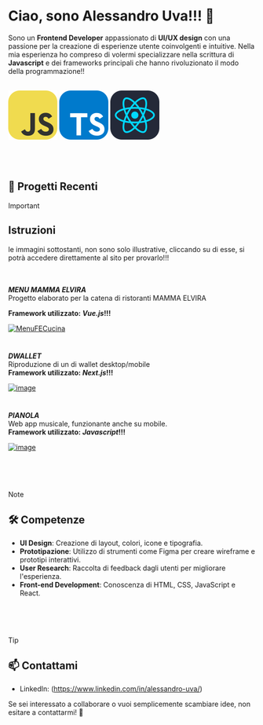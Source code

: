 # Ciao, sono Alessandro Uva!!! 👋

Sono un **Frontend Developer** appassionato di **UI/UX design** con una passione per la creazione di esperienze utente coinvolgenti e intuitive. Nella mia esperienza ho compreso di volermi specializzare nella scrittura di **Javascript** e dei frameworks principali che hanno rivoluzionato il modo della programmazione!!<br>
<br>
>
>
![Alt text](https://github.com/Alex-Uva89/Alex-Uva89/blob/main/Javascript.svg)
![Alt text](https://github.com/Alex-Uva89/Alex-Uva89/blob/main/Typescript.svg)
![Alt text](https://github.com/Alex-Uva89/Alex-Uva89/blob/main/React_js.svg)
<br>
<br>
<br>
<br>
## 🎨 Progetti Recenti

> [!IMPORTANT]
> <h2>Istruzioni</h1>
>
> le immagini sottostanti, non sono solo illustrative, cliccando su di esse, si potrà accedere direttamente al sito per provarlo!!! 
<br>
<br>
<strong><I>MENU MAMMA ELVIRA</I></strong><br>
Progetto elaborato per la catena di ristoranti MAMMA ELVIRA
 
<b>Framework utilizzato: <i>Vue.js</i>!!!</b>


[![MenuFECucina](https://github.com/user-attachments/assets/ec4f0805-397b-4f7b-a892-dc7044f07f6e)](https://menu-mammaelvira-fe-80d79ebfc254.herokuapp.com/La%20Cucina)

#
<strong><I>DWALLET</I></strong><br>
Riproduzione di un di wallet desktop/mobile<br>
<b>Framework utilizzato: <i>Next.js</i>!!!</b>

[![image](https://github.com/Alex-Uva89/Alex-Uva89/assets/96201447/405f72a0-5f89-4312-a51e-00290f9d5277)](https://dchatuva.netlify.app/)

#

<strong><I>PIANOLA</I></strong><br>
Web app musicale, funzionante anche su mobile.<br>
<b>Framework utilizzato: <i>Javascript</i>!!!</b>



[![image](https://github.com/Alex-Uva89/Alex-Uva89/assets/96201447/2f267559-efab-4370-bf3b-4b8adf5e5621)](https://incredible-snickerdoodle-e25235.netlify.app/)

<br>
<br>
<br>

> [!NOTE]
> <h2>🛠 Competenze</h1>

- **UI Design**: Creazione di layout, colori, icone e tipografia.
- **Prototipazione**: Utilizzo di strumenti come Figma per creare wireframe e prototipi interattivi.
- **User Research**: Raccolta di feedback dagli utenti per migliorare l'esperienza.
- **Front-end Development**: Conoscenza di HTML, CSS, JavaScript e React.
<br>
<br>
<br>

> [!TIP]
> <h2>📫 Contattami</h2>

- LinkedIn: (https://www.linkedin.com/in/alessandro-uva/)

Se sei interessato a collaborare o vuoi semplicemente scambiare idee, non esitare a contattarmi! 🚀


